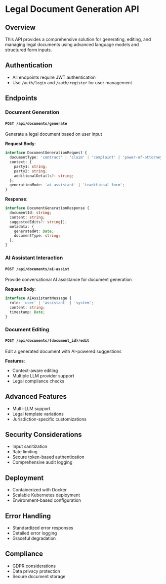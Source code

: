 # Legal Document Generation API

## Overview
This API provides a comprehensive solution for generating, editing, and managing legal documents using advanced language models and structured form inputs.

## Authentication
- All endpoints require JWT authentication
- Use `/auth/login` and `/auth/register` for user management

## Endpoints

### Document Generation

#### `POST /api/documents/generate`
Generate a legal document based on user input

**Request Body**:
```typescript
interface DocumentGenerationRequest {
  documentType: 'contract' | 'claim' | 'complaint' | 'power-of-attorney';
  context: {
    party1: string;
    party2: string;
    additionalDetails?: string;
  };
  generationMode: 'ai-assistant' | 'traditional-form';
}
```

**Response**:
```typescript
interface DocumentGenerationResponse {
  documentId: string;
  content: string;
  suggestedEdits?: string[];
  metadata: {
    generatedAt: Date;
    documentType: string;
  };
}
```

### AI Assistant Interaction

#### `POST /api/documents/ai-assist`
Provide conversational AI assistance for document generation

**Request Body**:
```typescript
interface AIAssistantMessage {
  role: 'user' | 'assistant' | 'system';
  content: string;
  timestamp: Date;
}
```

### Document Editing

#### `POST /api/documents/{document_id}/edit`
Edit a generated document with AI-powered suggestions

**Features**:
- Context-aware editing
- Multiple LLM provider support
- Legal compliance checks

## Advanced Features
- Multi-LLM support
- Legal template variations
- Jurisdiction-specific customizations

## Security Considerations
- Input sanitization
- Rate limiting
- Secure token-based authentication
- Comprehensive audit logging

## Deployment
- Containerized with Docker
- Scalable Kubernetes deployment
- Environment-based configuration

## Error Handling
- Standardized error responses
- Detailed error logging
- Graceful degradation

## Compliance
- GDPR considerations
- Data privacy protection
- Secure document storage 